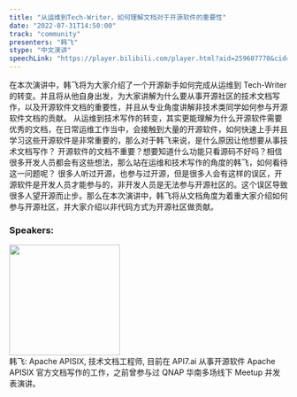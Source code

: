```yaml
---
title: "从运维到Tech-Writer，如何理解文档对于开源软件的重要性"
date: "2022-07-31T14:50:00"
track: "community"
presenters: "韩飞"
stype: "中文演讲"
speechLink: "https://player.bilibili.com/player.html?aid=259607770&cid=806208209&page=1"
---
```

在本次演讲中，韩飞将为大家介绍了一个开源新手如何完成从运维到 Tech-Writer 的转变。并且将从他自身出发，为大家讲解为什么要从事开源社区的技术文档写作，以及开源软件文档的重要性，并且从专业角度讲解非技术类同学如何参与开源软件文档的贡献。
从运维到技术写作的转变，其实更能理解为什么开源软件需要优秀的文档，在日常运维工作当中，会接触到大量的开源软件，如何快速上手并且学习这些开源软件是非常重要的，那么对于韩飞来说，是什么原因让他想要从事技术文档写作？
开源软件的文档不重要？想要知道什么功能只看源码不好吗？相信很多开发人员都会有这些想法，那么站在运维和技术写作的角度的韩飞，如何看待这一问题呢？
很多人听过开源，也参与过开源，但是很多人会有这样的误区，开源软件是开发人员才能参与的，非开发人员是无法参与开源社区的。这个误区导致很多人望开源而止步。那么在本次演讲中，韩飞将从文档角度为着重大家介绍如何参与开源社区，并大家介绍以非代码方式为开源社区做贡献。
 ### Speakers: 
 <img src="images/speaker/1111.png" width="200" /><br>韩飞: Apache APISIX, 技术文档工程师, 目前在 API7.ai 从事开源软件 Apache APISIX 官方文档写作的工作，之前曾参与过 QNAP 华南多场线下 Meetup 并发表演讲。

 
